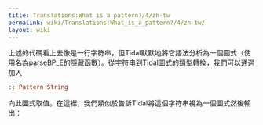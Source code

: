```yaml
---
title: Translations:What is a pattern?/4/zh-tw
permalink: wiki/Translations:What_is_a_pattern?/4/zh-tw/
layout: wiki
---
```


上述的代碼看上去像是一行字符串，但Tidal默默地將它語法分析為一個圖式（使用名為parseBP\_E的隱藏函數）。從字符串到Tidal圖式的類型轉換，我們可以通過加入

``` Haskell
:: Pattern String
```

向此圖式取值。在這裡，我們類似於告訴Tidal將這個字符串視為一個圖式然後輸出：
